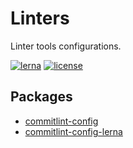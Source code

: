 # Linters

Linter tools configurations.

[![lerna](https://img.shields.io/badge/maintained%20with-lerna-cc00ff.svg)](https://lernajs.io/)
[![license](https://img.shields.io/github/license/priver/linters.svg)](https://github.com/priver/linters/blob/master/LICENSE.txt)

## Packages

- [commitlint-config](packages/commitlint-config/README.md)
- [commitlint-config-lerna](packages/commitlint-config-lerna/README.md)
